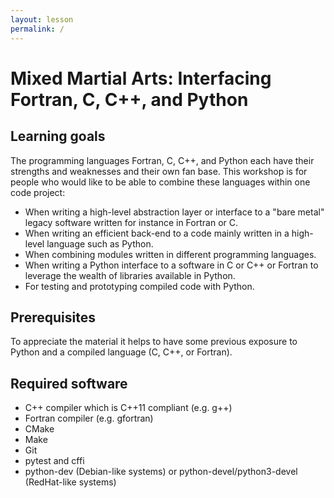 ```yaml
---
layout: lesson
permalink: /
---
```


# Mixed Martial Arts: Interfacing Fortran, C, C++, and Python


## Learning goals

The programming languages Fortran, C, C++, and Python each have their strengths
and weaknesses and their own fan base. This workshop is for people who would
like to be able to combine these languages within one code project:

- When writing a high-level abstraction layer or interface to a "bare metal"
  legacy software written for instance in Fortran or C.
- When writing an efficient back-end to a code mainly written in a high-level
  language such as Python.
- When combining modules written in different programming languages.
- When writing a Python interface to a software in C or C++ or Fortran to
  leverage the wealth of libraries available in Python.
- For testing and prototyping compiled code with Python.


## Prerequisites

To appreciate the material it helps to have some previous exposure to Python
and a compiled language (C, C++, or Fortran).


## Required software

- C++ compiler which is C++11 compliant (e.g. g++)
- Fortran compiler (e.g. gfortran)
- CMake
- Make
- Git
- pytest and cffi
- python-dev (Debian-like systems) or python-devel/python3-devel (RedHat-like systems)
